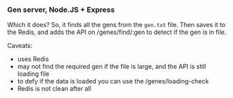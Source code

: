 ### Gen server, Node.JS + Express
Which it does? So, it finds all the gens from the `gen.txt` file. 
Then saves it to the Redis, and adds the API on /genes/find/:gen to detect if the gen is in file.

Caveats: 
- uses Redis
- may not find the required gen if the file is large, and the API is still loading file
- to defy if the data is loaded you can use the /genes/loading-check
- Redis is not clean after all